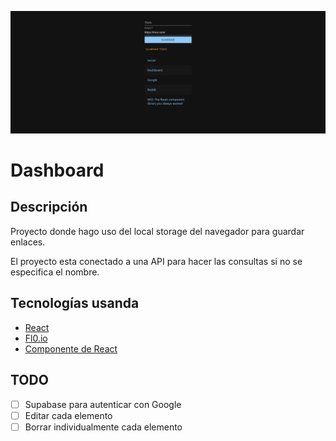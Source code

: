 ![dashboard](./public/dashboard-ten-plum.vercel.app_.png)

# Dashboard

## Descripción

Proyecto donde hago uso del local storage del navegador para guardar enlaces.

El proyecto esta conectado a una API para hacer las consultas si no se especifica el nombre.

## Tecnologías usanda

+ [React](https://es.react.dev/)
+ [Fl0.io](https://www.fl0.com/)
+ [Componente de React](https://mui.com/)

## TODO

- [ ] Supabase para autenticar con Google
- [ ] Editar cada elemento
- [ ] Borrar individualmente cada elemento
